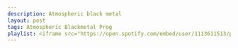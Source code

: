 ```yaml
---
description: Atmospheric black metal
layout: post
tags: Atmospheric Blackmetal Prog
playlist: <iframe src="https://open.spotify.com/embed/user/1113611513/playlist/0aW4g0N4kzsYGMW3OedleA" width="300" height="380" frameborder="0" allowtransparency="true" allow="encrypted-media"></iframe>
---
```



